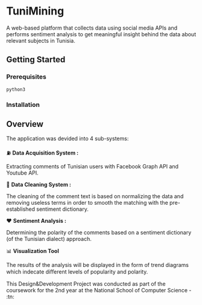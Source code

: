 # TuniMining
A web-based platform that collects data using social media APIs and performs sentiment analysis to get meaningful insight behind the data about relevant subjects in Tunisia. 


## Getting Started

### Prerequisites

```
python3
```

### Installation


## Overview

The application was devided into 4 sub-systems:

:fuelpump: <b> Data Acquisition System :</b> 

Extracting comments of Tunisian users with Facebook Graph API and Youtube API.

:bath: <b> Data Cleaning System :</b>

The cleaning of the comment text is based on normalizing the data and removing useless terms in order to smooth the matching with the pre-established sentiment dictionary.

:heart: <b> Sentiment Analysis :</b> 

Determining the polarity of the comments based on a sentiment dictionary (of the Tunisian dialect) approach.

:bar_chart: <b> Visualization Tool </b> 

The results of the analysis will be displayed in the form of trend diagrams which indecate diﬀerent levels of popularity and polarity.





This Design&Development Project was conducted as part of the coursework for the 2nd year at the National School of Computer Science - :tn:
